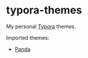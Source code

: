 # typora-themes
My personal [Typora](https://typora.io/) themes.

Imported themes:
* [Panda](https://github.com/gilbertohasnofb/typora-panda-theme)
